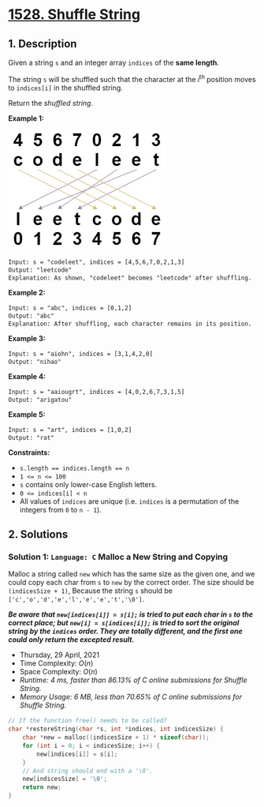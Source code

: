 # [1528. Shuffle String](https://leetcode.com/problems/shuffle-string/)

## 1. Description

Given a string `s` and an integer array `indices` of the **same length**.

The string `s` will be shuffled such that the character at the $i^{\text{th}}$ position moves to `indices[i]` in the shuffled string.

Return the *shuffled string*.

**Example 1:**

![](1528_example.jpg)

```
Input: s = "codeleet", indices = [4,5,6,7,0,2,1,3]
Output: "leetcode"
Explanation: As shown, "codeleet" becomes "leetcode" after shuffling.
```

**Example 2:**

```
Input: s = "abc", indices = [0,1,2]
Output: "abc"
Explanation: After shuffling, each character remains in its position.
```

**Example 3:**

```
Input: s = "aiohn", indices = [3,1,4,2,0]
Output: "nihao"
```

**Example 4:**

```
Input: s = "aaiougrt", indices = [4,0,2,6,7,3,1,5]
Output: "arigatou"
```

**Example 5:**

```
Input: s = "art", indices = [1,0,2]
Output: "rat"
```

**Constraints:**

- `s.length == indices.length == n`
- `1 <= n <= 100`
- `s` contains only lower-case English letters.
- `0 <= indices[i] < n`
- All values of `indices` are unique (i.e. `indices` is a permutation of the integers from `0` to `n - 1`).

## 2. Solutions

### Solution 1: `Language: C` Malloc a New String and Copying

Malloc a string called `new` which has the same size as the given one, and we could copy each char from `s` to `new` by the correct order. The size should be `(indicesSize + 1)`, Because the string `s` should be `['c','o','d','e','l','e','e','t','\0']`.

***Be aware that `new[indices[i]] = s[i];` is tried to put each char in `s` to the correct place; but `new[i] = s[indices[i]];` is tried to sort the original string by the `indices` order. They are totally different, and the first one could only return the excepted result.***

- Thursday, 29 April, 2021
- Time Complexity: $O(n)$
- Space Complexity: $O(n)$
- *Runtime: 4 ms, faster than 86.13% of C online submissions for Shuffle String.*
- *Memory Usage: 6 MB, less than 70.65% of C online submissions for Shuffle String.*

```C
// If the function free() needs to be called?
char *restoreString(char *s, int *indices, int indicesSize) {
    char *new = malloc((indicesSize + 1) * sizeof(char));
    for (int i = 0; i < indicesSize; i++) {
        new[indices[i]] = s[i];
    }
    // And string should end with a '\0'.
    new[indicesSize] = '\0';
    return new;
}
```
